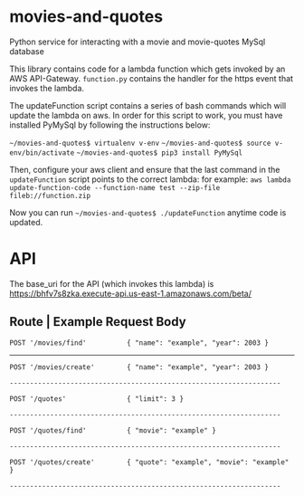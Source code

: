 # movies-and-quotes
Python service for interacting with a movie and movie-quotes MySql database

This library contains code for a lambda function which gets invoked by an AWS API-Gateway.
`function.py` contains the handler for the https event that invokes the lambda.

The updateFunction script contains a series of bash commands which will update the lambda on aws.
In order for this script to work, you must have installed PyMySql by following the instructions below:

`~/movies-and-quotes$ virtualenv v-env`
`~/movies-and-quotes$ source v-env/bin/activate`
`~/movies-and-quotes$ pip3 install PyMySql`

Then, configure your aws client and ensure that the last command in the `updateFunction` script points to the correct lambda: for example: `aws lambda update-function-code --function-name test --zip-file fileb://function.zip`

Now you can run `~/movies-and-quotes$ ./updateFunction` anytime code is updated.

# API
The base_uri for the API (which invokes this lambda) is https://bhfv7s8zka.execute-api.us-east-1.amazonaws.com/beta/

  Route                    |   Example Request Body
  -------------------------------------------------------------------

	POST '/movies/find'          { "name": "example", "year": 2003 }

  -------------------------------------------------------------------

	POST '/movies/create'        { "name": "example", "year": 2003 }

    -------------------------------------------------------------------

	POST '/quotes'               { "limit": 3 }

    -------------------------------------------------------------------

	POST '/quotes/find'          { "movie": "example" }

    -------------------------------------------------------------------

	POST '/quotes/create'        { "quote": "example", "movie": "example" }

    -------------------------------------------------------------------
